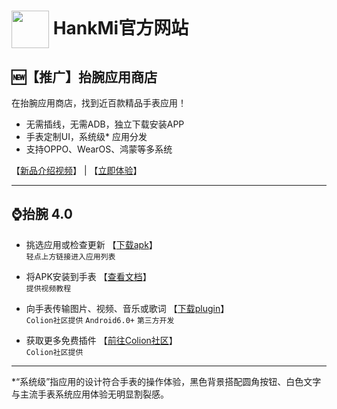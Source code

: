 # [<img src="favicon.ico" width="60" height="60" align="center" />](https://www.hankmi.com) HankMi官方网站

## 🆕【推广】抬腕应用商店

在抬腕应用商店，找到近百款精品手表应用！
* 无需插线，无需ADB，独立下载安装APP  
* 手表定制UI，系统级* 应用分发
* 支持OPPO、WearOS、鸿蒙等多系统
  
【[新品介绍视频](https://www.bilibili.com/video/BV1f44y1o7gr/)】 | 【[立即体验](https://www.hankmi.com/download/appstore)】


***

## ⌚抬腕 4.0

* 挑选应用或检查更新 【[下载apk](download/apps.md)】  
`轻点上方链接进入应用列表`  

* 将APK安装到手表 【[查看文档](download/install.md)】  
`提供视频教程`  

* 向手表传输图片、视频、音乐或歌词 【[下载plugin](https://support.qq.com/products/350783/faqs/110472)】  
`Colion社区提供` `Android6.0+` `第三方开发`  

* 获取更多免费插件 【[前往Colion社区](community.md)】  
`Colion社区提供`  
  
***

*“系统级”指应用的设计符合手表的操作体验，黑色背景搭配圆角按钮、白色文字与主流手表系统应用体验无明显割裂感。
